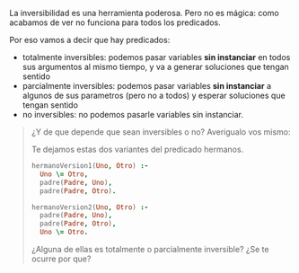 La inversibilidad es una herramienta poderosa. Pero no es mágica: como acabamos de ver no funciona para todos los predicados. 

Por eso vamos a decir que hay predicados:

 * totalmente inversibles: podemos pasar variables **sin instanciar** en todos sus argumentos al mismo tiempo, y va a generar soluciones que tengan sentido
 * parcialmente inversibles: podemos pasar variables **sin instanciar** a algunos de sus parametros (pero no a todos) y esperar soluciones que tengan sentido
 * no inversibles: no podemos pasarle variables sin instanciar. 
 
> ¿Y de que depende que sean inversibles o no? Averigualo vos mismo: 
>
> Te dejamos estas dos variantes del predicado hermanos. 
>
> ```prolog
> hermanoVersion1(Uno, Otro) :-
>   Uno \= Otro,
>   padre(Padre, Uno),
>   padre(Padre, Otro).
> ```
>
> ```prolog
> hermanoVersion2(Uno, Otro) :-
>   padre(Padre, Uno),
>   padre(Padre, Otro),
>   Uno \= Otro.
> ```
>
> ¿Alguna de ellas es totalmente o parcialmente inversible? ¿Se te ocurre por que?
